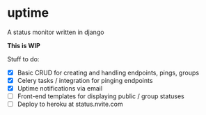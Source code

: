 # uptime
A status monitor written in django

**This is WIP**

Stuff to do:
- [x] Basic CRUD for creating and handling endpoints, pings, groups
- [x] Celery tasks / integration for pinging endpoints
- [x] Uptime notifications via email
- [ ] Front-end templates for displaying public / group statuses
- [ ] Deploy to heroku at status.nvite.com
